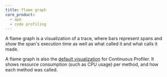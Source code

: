 ```yaml
---
title: flame graph
core_product:
  - apm
  - code profiling
---
```

A flame graph is a visualization of a trace, where bars represent spans and show the span's execution time as well as what called it and what calls it made. 

A flame graph is also the <a href="/profiler/profile_visualizations/#flame-graph">default visualization</a> for Continuous Profiler. It shows resource consumption (such as CPU usage) per method, and how each method was called.
